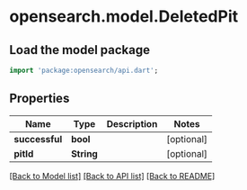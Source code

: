 # opensearch.model.DeletedPit

## Load the model package
```dart
import 'package:opensearch/api.dart';
```

## Properties
Name | Type | Description | Notes
------------ | ------------- | ------------- | -------------
**successful** | **bool** |  | [optional] 
**pitId** | **String** |  | [optional] 

[[Back to Model list]](../README.md#documentation-for-models) [[Back to API list]](../README.md#documentation-for-api-endpoints) [[Back to README]](../README.md)



